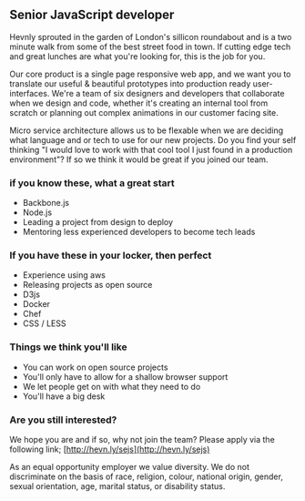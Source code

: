 ## Senior JavaScript developer ##
Hevnly sprouted in the garden of London's sillicon roundabout and is a two minute walk from some of the best street food in town. If cutting edge tech and great lunches are what you're looking for, this is the job for you.

Our core product is a single page responsive web app, and we want you to translate our useful & beautiful prototypes into production ready user-interfaces. We're a team of six designers and developers that collaborate when we design and code, whether it's creating an internal tool from scratch or planning out complex animations in our customer facing site.

Micro service architecture allows us to be flexable when we are deciding what language and or tech to use for our new projects. Do you find your self thinking "I would love to work with that cool tool I just found in a production environment"? If so we think it would be great if you joined our team.

### if you know these, what a great start ###
* Backbone.js
* Node.js
* Leading a project from design to deploy
* Mentoring less experienced developers to become tech leads

### If you have these in your locker, then perfect ###
* Experience using aws
* Releasing projects as open source
* D3js
* Docker
* Chef
* CSS / LESS


### Things we think you'll like ###
* You can work on open source projects
* You'll only have to allow for a shallow browser support
* We let people get on with what they need to do
* You'll have a big desk

### Are you still interested? ###
We hope you are and if so, why not join the team? Please apply via the following link; [http://hevn.ly/sejs](http://hevn.ly/sejs)

As an equal opportunity employer we value diversity. We do not discriminate on the basis of race, religion, colour, national origin, gender, sexual orientation, age, marital status, or disability status.
